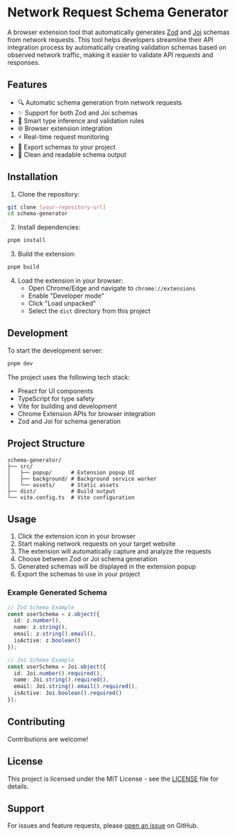 # Network Request Schema Generator

A browser extension tool that automatically generates [Zod](https://github.com/colinhacks/zod) and [Joi](https://github.com/hapijs/joi) schemas from network requests. This tool helps developers streamline their API integration process by automatically creating validation schemas based on observed network traffic, making it easier to validate API requests and responses.

## Features

- 🔍 Automatic schema generation from network requests
- ✨ Support for both Zod and Joi schemas
- 🎯 Smart type inference and validation rules
- 🌐 Browser extension integration
- ⚡ Real-time request monitoring
- 💾 Export schemas to your project
- 📝 Clean and readable schema output

## Installation

1. Clone the repository:
```bash
git clone [your-repository-url]
cd schema-generator
```

2. Install dependencies:
```bash
pnpm install
```

3. Build the extension:
```bash
pnpm build
```

4. Load the extension in your browser:
   - Open Chrome/Edge and navigate to `chrome://extensions`
   - Enable "Developer mode"
   - Click "Load unpacked"
   - Select the `dist` directory from this project

## Development

To start the development server:

```bash
pnpm dev
```

The project uses the following tech stack:
- Preact for UI components
- TypeScript for type safety
- Vite for building and development
- Chrome Extension APIs for browser integration
- Zod and Joi for schema generation

## Project Structure

```
schema-generator/
├── src/
│   ├── popup/      # Extension popup UI
│   ├── background/ # Background service worker
│   └── assets/     # Static assets
├── dist/           # Build output
└── vite.config.ts  # Vite configuration
```

## Usage

1. Click the extension icon in your browser
2. Start making network requests on your target website
3. The extension will automatically capture and analyze the requests
4. Choose between Zod or Joi schema generation
5. Generated schemas will be displayed in the extension popup
6. Export the schemas to use in your project

### Example Generated Schema

```typescript
// Zod Schema Example
const userSchema = z.object({
  id: z.number(),
  name: z.string(),
  email: z.string().email(),
  isActive: z.boolean()
});

// Joi Schema Example
const userSchema = Joi.object({
  id: Joi.number().required(),
  name: Joi.string().required(),
  email: Joi.string().email().required(),
  isActive: Joi.boolean().required()
});
```

## Contributing

Contributions are welcome!

## License

This project is licensed under the MIT License - see the [LICENSE](LICENSE) file for details.

## Support

For issues and feature requests, please [open an issue](your-repository-url/issues) on GitHub. 